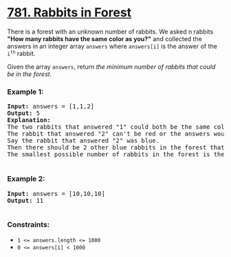 # [781. Rabbits in Forest](https://leetcode.com/problems/rabbits-in-forest)

There is a forest with an unknown number of rabbits. We asked n rabbits <strong>"How many rabbits have the same color as you?"</strong> and 
collected the answers in an integer array <code>answers</code> where <code>answers[i]</code> is the answer of the <code>i<sup>th</sup></code> rabbit.

Given the array <code>answers</code>, return <em>the minimum number of rabbits that could be in the forest</em>.

### **Example 1:**
<pre>
<strong>Input:</strong> answers = [1,1,2]
<strong>Output:</strong> 5
<strong>Explanation:</strong>
The two rabbits that answered "1" could both be the same color, say red.
The rabbit that answered "2" can't be red or the answers would be inconsistent.
Say the rabbit that answered "2" was blue.
Then there should be 2 other blue rabbits in the forest that didn't answer into the array.
The smallest possible number of rabbits in the forest is therefore 5: 3 that answered plus 2 that didn't.
  </pre>
### **Example 2:**
<pre>
<strong>Input:</strong> answers = [10,10,10]
<strong>Output:</strong> 11
 </pre>

### **Constraints:**

- <code>1 <= answers.length <= 1000</code>
- <code>0 <= answers[i] < 1000</code>
